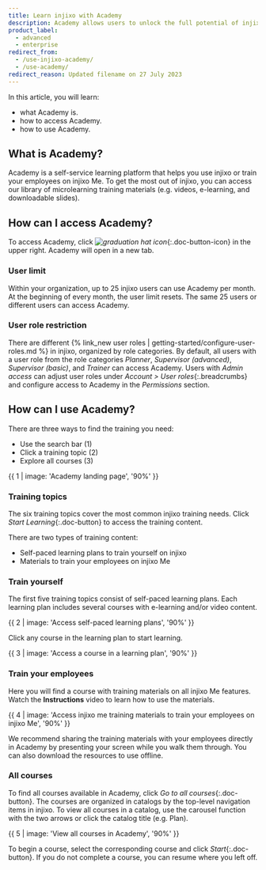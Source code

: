 ```yaml
---
title: Learn injixo with Academy
description: Academy allows users to unlock the full potential of injixo.
product_label:
  - advanced
  - enterprise
redirect_from:
  - /use-injixo-academy/
  - /use-academy/
redirect_reason: Updated filename on 27 July 2023
---
```


In this article, you will learn:

- what Academy is.
- how to access Academy.
- how to use Academy.

## What is Academy?

Academy is a self-service learning platform that helps you use injixo or train your employees on injixo Me. To get the most out of injixo, you can access our library of microlearning training materials (e.g. videos, e-learning, and downloadable slides).

## How can I access Academy?

To access Academy, click _![graduation hat icon](/assets/img/common/academic_cap.png)_{:.doc-button-icon} in the upper right. Academy will open in a new tab.

### User limit

Within your organization, up to 25 injixo users can use Academy per month. At the beginning of every month, the user limit resets. The same 25 users or different users can access Academy.

### User role restriction

There are different {% link_new user roles | getting-started/configure-user-roles.md %} in injixo, organized by role categories. By default, all users with a user role from the role categories _Planner_, _Supervisor (advanced)_, _Supervisor (basic)_, and _Trainer_ can access Academy. Users with _Admin access_ can adjust user roles under _Account > User roles_{:.breadcrumbs} and configure access to Academy in the _Permissions_ section.

## How can I use Academy?

There are three ways to find the training you need:

- Use the search bar (1)
- Click a training topic (2)
- Explore all courses (3)

{{ 1 | image: 'Academy landing page', '90%' }}

### Training topics

The six training topics cover the most common injixo training needs. Click _Start Learning_{:.doc-button} to access the training content.

There are two types of training content:

- Self-paced learning plans to train yourself on injixo
- Materials to train your employees on injixo Me

### Train yourself

The first five training topics consist of self-paced learning plans. Each learning plan includes several courses with e-learning and/or video content.

{{ 2 | image: 'Access self-paced learning plans', '90%' }}

Click any course in the learning plan to start learning.

{{ 3 | image: 'Access a course in a learning plan', '90%' }}

### Train your employees

Here you will find a course with training materials on all injixo Me features. Watch the **Instructions** video to learn how to use the materials.

{{ 4 | image: 'Access injixo me training materials to train your employees on injixo Me', '90%' }}

We recommend sharing the training materials with your employees directly in Academy by presenting your screen while you walk them through. You can also download the resources to use offline.

### All courses

To find all courses available in Academy, click _Go to all courses_{:.doc-button}. The courses are organized in catalogs by the top-level navigation items in injixo. To view all courses in a catalog, use the carousel function with the two arrows or click the catalog title (e.g. Plan).

{{ 5 | image: 'View all courses in Academy', '90%' }}

To begin a course, select the corresponding course and click _Start_{:.doc-button}. If you do not complete a course, you can resume where you left off.
